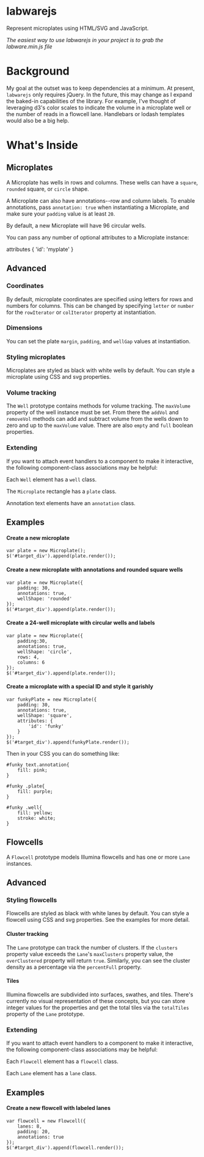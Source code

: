 # labwarejs
Represent microplates using HTML/SVG and JavaScript.

*The easiest way to use labwarejs in your project is to grab the labware.min.js file*

# Background

My goal at the outset was to keep dependencies at a minimum. At present, `labwarejs` only requires jQuery. In the future, this may change as I expand the baked-in capabilities of the library. For example, I've thought of leveraging d3's color scales to indicate the volume in a microplate well or the number of reads in a flowcell lane. Handlebars or lodash templates would also be a big help. 

# What's Inside

## Microplates

A Microplate has wells in rows and columns. These wells can have a `square`, `rounded` square, or `circle` shape. 

A Microplate can also have annotations--row and column labels. To enable annotations, pass `annotation: true` when instantiating a Microplate, and make sure your `padding` value is at least `20`.

By default, a new Microplate will have 96 circular wells.

You can pass any number of optional attributes to a Microplate instance:

   attributes {
      'id': 'myplate'
   }

## Advanced

### Coordinates

By default, microplate coordinates are specified using letters for rows and numbers for columns. This can be changed by specifying `letter` or `number` for the `rowIterator` or `colIterator` property at instantiation.

### Dimensions

You can set the plate `margin`, `padding`, and `wellGap` values at instantiation.

### Styling microplates

Microplates are styled as black with white wells by default. You can style a microplate using CSS and svg properties.

### Volume tracking

The `Well` prototype contains methods for volume tracking. The `maxVolume` property of the well instance must be set. From there the `addVol` and `removeVol` methods can add and subtract volume from the wells down to zero and up to the `maxVolume` value. There are also `empty` and `full` boolean properties.

### Extending 

If you want to attach event handlers to a component to make it interactive, the following component-class associations may be helpful:

Each `Well` element has a `well` class.

The `Microplate` rectangle has a `plate` class.

Annotation text elements have an `annotation` class.

## Examples

#### Create a new microplate

    var plate = new Microplate();
    $('#target_div').append(plate.render());
    
#### Create a new microplate with annotations and rounded square wells

    var plate = new Microplate({
        padding: 30,
        annotations: true,
        wellShape: 'rounded'
    });
    $('#target_div').append(plate.render());
    
#### Create a 24-well microplate with circular wells and labels

    var plate = new Microplate({
        padding:30,
        annotations: true,
        wellShape: 'circle',
        rows: 4,
        columns: 6
    });
    $('#target_div').append(plate.render());
    
#### Create a microplate with a special ID and style it garishly

    var funkyPlate = new Microplate({
        padding: 30,
        annotations: true,
        wellShape: 'square',
        attributes: {
            'id': 'funky'
        }
    });
	$('#target_div').append(funkyPlate.render());
    
Then in your CSS you can do something like:

    #funky text.annotation{
        fill: pink;
    }
    
    #funky .plate{
        fill: purple;
    }
    
    #funky .well{
        fill: yellow;
        stroke: white;
    }

## Flowcells

A `Flowcell` prototype models Illumina flowcells and has one or more `Lane` instances.

## Advanced

### Styling flowcells

Flowcells are styled as black with white lanes by default. You can style a flowcell using CSS and svg properties. See the examples for more detail.

#### Cluster tracking

The `Lane` prototype can track the number of clusters. If the `clusters` property value exceeds the `Lane`'s `maxClusters` property value, the `overClustered` property will return `true`. Similarly, you can see the cluster density as a percentage via the `percentFull` property.

#### Tiles

Illumina flowcells are subdivided into surfaces, swathes, and tiles. There's currently no visual representation of these concepts, but you can store integer values for the properties and get the total tiles via the `totalTiles` property of the `Lane` prototype.

### Extending 

If you want to attach event handlers to a component to make it interactive, the following component-class associations may be helpful:

Each `Flowcell` element has a `flowcell` class.

Each `Lane` element has a `lane` class.

## Examples

#### Create a new flowcell with labeled lanes

    var flowcell = new Flowcell({
		lanes: 8,
		padding: 20,
		annotations: true
	});
	$('#target_div').append(flowcell.render());